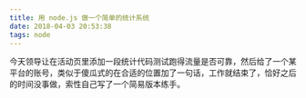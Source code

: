 ```yaml
---
title: 用 node.js 做一个简单的统计系统
date: 2018-04-03 20:53:38
tags: node
---
```


今天领导让在活动页里添加一段统计代码测试跑得流量是否可靠，然后给了一个某平台的账号，类似于傻瓜式的在合适的位置加了一句话，工作就结束了，恰好之后的时间没事做，索性自己写了一个简易版本练手。

<!-- more -->

